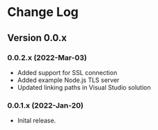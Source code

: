 # Change Log

## Version 0.0.x

### 0.0.2.x (2022-Mar-03)

- Added support for SSL connection
- Added example Node.js TLS server
- Updated linking paths in Visual Studio solution

### 0.0.1.x (2022-Jan-20)

- Inital release.
